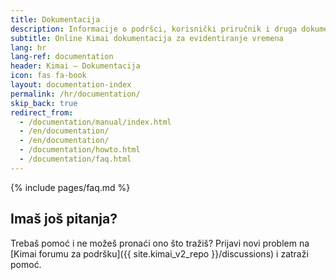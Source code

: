 ```yaml
---
title: Dokumentacija
description: Informacije o podršci, korisnički priručnik i druga dokumentacija za evidentiranje vremena pomoću programa Kimai
subtitle: Online Kimai dokumentacija za evidentiranje vremena
lang: hr
lang-ref: documentation
header: Kimai – Dokumentacija
icon: fas fa-book
layout: documentation-index
permalink: /hr/documentation/
skip_back: true
redirect_from:
  - /documentation/manual/index.html
  - /en/documentation/
  - /en/documentation/
  - /documentation/howto.html
  - /documentation/faq.html
---
```


{% include pages/faq.md %}
 
## Imaš još pitanja?

Trebaš pomoć i ne možeš pronaći ono što tražiš?
Prijavi novi problem na [Kimai forumu za podršku]({{ site.kimai_v2_repo }}/discussions) i zatraži pomoć.
 

